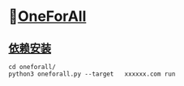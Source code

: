 # 🎉[OneForAll](https://github.com/shmilylty/OneForAll)

## [依赖安装](https://github.com/shmilylty/OneForAll/blob/master/docs/installation_dependency.md)

```
cd oneforall/
python3 oneforall.py --target   xxxxxx.com run
```
